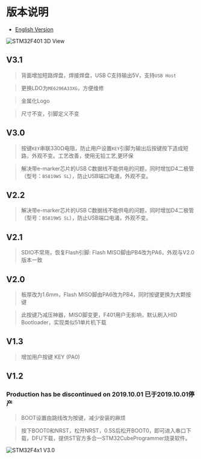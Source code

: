 # 版本说明

* [English Version](./README.md)

![](/images/STM32F4x1C_Logo&Version.png "STM32F401 3D View")

## V3.1

> 背面增加短路焊盘，焊接焊盘，USB C支持输出5V，支持`USB Host`

> 更换LDO为`ME6206A33XG`，方便维修

> 金属化Logo

> 尺寸不变，引脚定义不变

## V3.0

> 按键`KEY`串联330Ω电阻，防止用户设置`KEY`引脚为输出后按键按下造成短路，外观不变。工艺改善，使用无铅工艺,更环保

> 解决带e-marker芯片的USB C数据线不能供电的问题，同时增加D4二极管（型号：`B5819WS SL`），防止USB端口电涌，外观不变。

## V2.2

> 解决带e-marker芯片的USB C数据线不能供电的问题，同时增加D4二极管（型号：`B5819WS SL`），防止USB端口电涌，外观不变。

## V2.1

> SDIO不常用，恢复Flash引脚: Flash MISO脚由PB4改为PA6，外观与V2.0版本一致

## V2.0

> 板厚改为1.6mm，Flash MISO脚由PA6改为PB4，同时按键更换为大颗按键

> 此按键乃减压神器，MISO脚变更，F401用户无影响，默认刷入HID Bootloader，实现类似51单片机下载

## V1.3

> 增加用户按键 KEY (PA0)

## V1.2

### Production has be discontinued on 2019.10.01 已于2019.10.01停产

> BOOT设置由跳线改为按键，减少安装的麻烦

> 按下BOOT0和NRST，松开NRST，0.5S后松开BOOT0，即可进入串口下载，DFU下载，提供ST官方多合一STM32CubeProgrammer烧录软件。

![STM32F4x1 V3.0](/images/STM32F4x1_V30_BoardShape.png "Board Shape STM32F4x1 V3.0")

